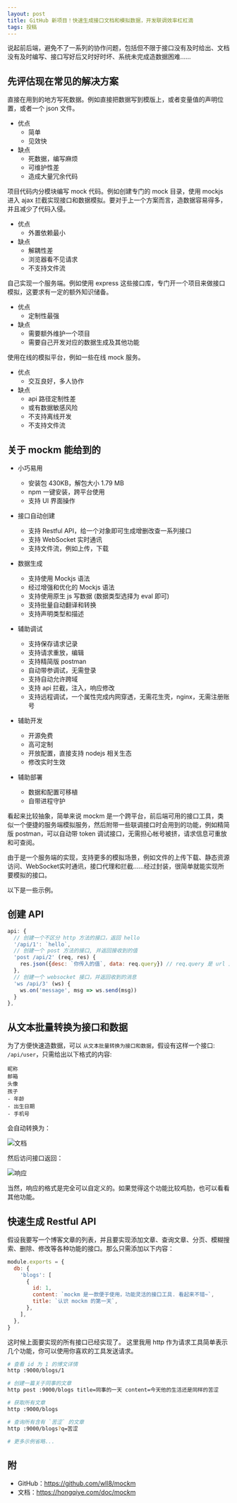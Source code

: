 ```yaml
---
layout: post
title: GitHub 新项目！快速生成接口文档和模拟数据，开发联调效率杠杠滴
tags: 投稿
---
```


说起前后端，避免不了一系列的协作问题，包括但不限于接口没有及时给出、文档没有及时编写、接口写好后又时好时坏、系统未完成造数据困难……

## 先评估现在常见的解决方案
直接在用到的地方写死数据。例如直接把数据写到模版上，或者变量值的声明位置，或者一个 json 文件。
- 优点
  - 简单
  - 见效快
- 缺点
  - 死数据，编写麻烦
  - 可维护性差
  - 造成大量冗余代码

项目代码内分模块编写 mock 代码。例如创建专门的 mock 目录，使用 mockjs 进入 ajax 拦截实现接口和数据模拟。要对于上一个方案而言，造数据容易得多，并且减少了代码入侵。
- 优点
  - 外置依赖最小
- 缺点
  - 解耦性差
  - 浏览器看不见请求
  - 不支持文件流

自己实现一个服务端。例如使用 express 这些接口库，专门开一个项目来做接口模拟，这要求有一定的额外知识储备。
- 优点
  - 定制性最强
- 缺点
  - 需要额外维护一个项目
  - 需要自己开发对应的数据生成及其他功能

使用在线的模拟平台，例如一些在线 mock 服务。
- 优点
  - 交互良好，多人协作
- 缺点
  -  api 路径定制性差
  -  或有数据敏感风险
  -  不支持离线开发
  -  不支持文件流
  
## 关于 mockm 能给到的
- 小巧易用
  - 安装包 430KB，解包大小 1.79 MB
  - npm 一键安装，跨平台使用
  - 支持 UI 界面操作

- 接口自动创建
  - 支持 Restful API，给一个对象即可生成增删改查一系列接口
  - 支持 WebSocket 实时通讯
  - 支持文件流，例如上传，下载
  
- 数据生成
  - 支持使用 Mockjs 语法
  - 经过增强和优化的 Mockjs 语法
  - 支持使用原生 js 写数据 (数据类型选择为 eval 即可)
  - 支持批量自动翻译和转换
  - 支持声明类型和描述
  
- 辅助调试
  - 支持保存请求记录
  - 支持请求重放，编辑
  - 支持精简版 postman
  - 自动带参调试，无需登录
  - 支持自动允许跨域
  - 支持 api 拦截，注入，响应修改
  - 支持远程调试，一个属性完成内网穿透，无需花生壳，nginx，无需注册账号
  
- 辅助开发
  - 开源免费
  - 高可定制
  - 开放配置，直接支持 nodejs 相关生态
  - 修改实时生效
  
- 辅助部署
  - 数据和配置可移植
  - 自带进程守护

看起来比较抽象，简单来说 mockm 是一个跨平台，前后端可用的接口工具，类似一个便捷的服务端模拟服务，然后附带一些联调接口时会用到的功能，例如精简版 postman，可以自动带 token 调试接口，无需担心帐号被挤，请求信息可重放和可查阅。

由于是一个服务端的实现，支持更多的模拟场景，例如文件的上传下载、静态资源访问、WebSocket实时通讯，接口代理和拦截……经过封装，很简单就能实现所要模拟的接口。

以下是一些示例。

## 创建 API
``` js
api: {
  // 创建一个不区分 http 方法的接口，返回 hello
  '/api/1': `hello`,
  // 创建一个 post 方法的接口, 并返回接收到的值
  'post /api/2' (req, res) {
    res.json({desc: `你传入的值`, data: req.query}) // req.query 是 url 上的查询参数
  },
  // 创建一个 websocket 接口，并返回收到的消息
  'ws /api/3' (ws) {
    ws.on('message', msg => ws.send(msg))
  }
},
```

## 从文本批量转换为接口和数据

为了方便快速造数据，可以 `从文本批量转换为接口和数据`，假设有这样一个接口: `/api/user`，只需给出以下格式的内容:

```
昵称
邮箱
头像
孩子
- 年龄
- 出生日期
- 手机号
```

会自动转换为：

![文档](https://7465-test-3c9b5e-books-1301492295.tcb.qcloud.la/images/compress_y4FYWt.png)

然后访问接口返回：

![响应](https://7465-test-3c9b5e-books-1301492295.tcb.qcloud.la/images/compress_y4kTHg.png)

当然，响应的格式是完全可以自定义的。如果觉得这个功能比较鸡肋，也可以看看其他功能。

## 快速生成 Restful API
假设我要写一个博客文章的列表，并且要实现添加文章、查询文章、分页、模糊搜索、删除、修改等各种功能的接口。那么只需添加以下内容：

``` js
module.exports = {
  db: {
    'blogs': [
      {
        id: 1,
        content: `mockm 是一款便于使用，功能灵活的接口工具. 看起来不错~`,
        title: `认识 mockm 的第一天`,
      },
    ],
  },
}

```

这时候上面要实现的所有接口已经实现了。
这里我用 http 作为请求工具简单表示几个功能，你可以使用你喜欢的工具发送请求。

``` sh
# 查看 id 为 1 的博文详情
http :9000/blogs/1

# 创建一篇关于同事的文章
http post :9000/blogs title=同事的一天 content=今天他的生活还是同样的苦涩

# 获取所有文章
http :9000/blogs

# 查询所有含有 `苦涩` 的文章
http :9000/blogs?q=苦涩

# 更多示例省略...
```

## 附
- GitHub：https://github.com/wll8/mockm
- 文档：https://hongqiye.com/doc/mockm
